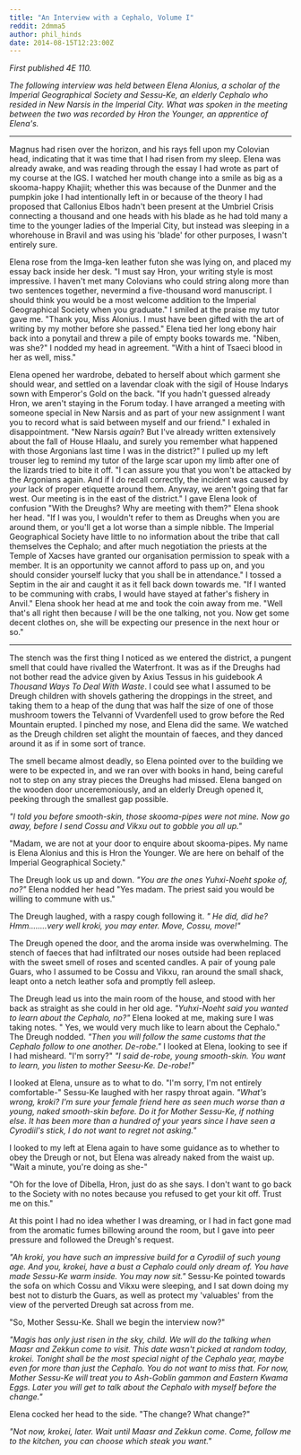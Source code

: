 ```yaml
---
title: "An Interview with a Cephalo, Volume I"
reddit: 2dmma5
author: phil_hinds
date: 2014-08-15T12:23:00Z
---
```


*First published 4E 110.*

*The following interview was held between Elena Alonius, a scholar of the Imperial Geographical Society and Sessu-Ke, an elderly Cephalo who resided in New Narsis in the Imperial City. What was spoken in the meeting between the two was recorded by Hron the Younger, an apprentice of Elena's.*
***
Magnus had risen over the horizon, and his rays fell upon my Colovian head, indicating that it was time that I had risen from my sleep. Elena was already awake, and was reading through the essay I had wrote as part of my course at the IGS. I watched her mouth change into a smile as big as a skooma-happy Khajiit; whether this was because of the Dunmer and the pumpkin joke I had intentionally left in or because of the theory I had proposed that Callonius Elbos hadn't been present at the Umbriel Crisis connecting a thousand and one heads with his blade as he had told many a time to the younger ladies of the Imperial City, but instead was sleeping in a whorehouse in Bravil and was using his 'blade' for other purposes, I wasn't entirely sure.

Elena rose from the Imga-ken leather futon she was lying on, and placed my essay back inside her desk. "I must say Hron, your writing style is most impressive. I haven't met many Colovians who could string along more than two sentences together, nevermind a five-thousand word manuscript. I should think you would be a most welcome addition to the Imperial Geographical Society when you graduate." I smiled at the praise my tutor gave me. "Thank you, Miss Alonius. I must have been gifted with the art of writing by my mother before she passed." Elena tied her long ebony hair back into a ponytail and threw a pile of empty books towards me. "Niben, was she?" I nodded my head in agreement. "With a hint of Tsaeci blood in her as well, miss."

Elena opened her wardrobe, debated to herself about which garment she should wear, and settled on a lavendar cloak with the sigil of House Indarys sown with Emperor's Gold on the back. "If you hadn't guessed already Hron, we aren't staying in the Forum today. I have arranged a meeting with someone special in New Narsis and as part of your new assignment I want you to record what is said between myself and our friend." I exhaled in disappointment. "New Narsis *again*? But I've already written extensively about the fall of House Hlaalu, and surely you remember what happened with those Argonians last time I was in the district?" I pulled up my left trouser leg to remind my tutor of the large scar upon my limb after one of the lizards tried to bite it off. "I can assure you that you won't be attacked by the Argonians again. And if I do recall correctly, the incident was caused by *your* lack of  proper etiquette around them. Anyway, we aren't going that far west. Our meeting is in the east of the district." I gave Elena look of confusion "With the Dreughs? Why are meeting with them?" Elena shook her head. "If I was you, I wouldn't refer to them as Dreughs when you are around them, or you'll get a lot worse than a simple nibble. The Imperial Geographical Society have little to no information about the tribe that call themselves the Cephalo; and after much negotiation the priests at the Temple of Xacses have granted our organisation permission to speak with a member. It is an opportunity we cannot afford to pass up on, and you should consider yourself lucky that you shall be in attendance." I tossed a Septim in the air and caught it as it fell back down towards me. "If I wanted to be communing with crabs, I would have stayed at father's fishery in Anvil." Elena shook her head at me and took the coin away from me. "Well that's all right then because *I* will be the one talking, not you. Now get some decent clothes on, she will be expecting our presence in the next hour or so."
***

The stench was the first thing I noticed as we entered the district, a pungent smell that could have rivalled the Waterfront. It was as if the Dreughs had not bother read the advice given by Axius Tessus in his guidebook *A Thousand Ways To Deal With Waste*. I could see what I assumed to be Dreugh children with shovels gathering the droppings in the street, and taking them to a heap of the dung that was half the size of one of those mushroom towers the Telvanni of Vvardenfell used to grow before the Red Mountain erupted. I pinched my nose, and Elena did the same. We watched as the Dreugh children set alight the mountain of faeces, and they danced around it as if in some sort of trance.

The smell became almost deadly, so Elena pointed over to the building we were to be expected in, and we ran over with books in hand, being careful not to step on any stray pieces the Dreughs had missed. Elena banged on the wooden door unceremoniously, and an elderly Dreugh opened it, peeking through the smallest gap possible.

 *"I told you before smooth-skin, those skooma-pipes were not mine. Now go away, before I send Cossu and Vikxu out to gobble you all up."*

"Madam, we are not at your door to enquire about skooma-pipes. My name is Elena Alonius and this is Hron the Younger. We are here on behalf of the Imperial Geographical Society."

The Dreugh look us up and down. *"You are the ones Yuhxi-Noeht spoke of, no?"* Elena nodded her head "Yes madam. The priest said you would be willing to commune with us."

The Dreugh laughed, with a raspy cough following it. *" He did, did he? Hmm........very well kroki, you may enter. Move, Cossu, move!"*

The Dreugh opened the door, and the aroma inside was overwhelming. The stench of faeces that had infiltrated our noses outside had been replaced with the sweet smell of roses and scented candles. A pair of young pale Guars, who I assumed to be Cossu and Vikxu, ran around the small shack, leapt onto a netch leather sofa and promptly fell asleep.

The Dreugh lead us into the main room of the house, and stood with her back as straight as she could in her old age. *"Yuhxi-Noeht said you wanted to learn about the Cephalo, no?"* Elena looked at me, making sure I was taking notes. " Yes, we would very much like to learn about the Cephalo." The Dreugh nodded. *"Then you will follow the same customs that the Cephalo follow to one another. De-robe."* I looked at Elena, looking to see if I had misheard. "I'm sorry?" *"I said de-robe, young smooth-skin. You want to learn, you listen to mother Seesu-Ke. De-robe!"*

I looked at Elena, unsure as to what to do. "I'm sorry, I'm not entirely comfortable-" Sessu-Ke laughed with her raspy throat again. *"What's wrong, kroki? I'm sure your female friend here as seen much worse than a young, naked smooth-skin before. Do it for Mother Sessu-Ke, if nothing else. It has been more than a hundred of your years since I have seen a Cyrodiil's stick, I do not want to regret not asking."*

I looked to my left at Elena again to have some guidance as to whether to obey the Dreugh or not, but Elena was already naked from the waist up. "Wait a minute, you're doing as she-" 

"Oh for the love of Dibella, Hron, just do as she says. I don't want to go back to the Society with no notes because you refused to get your kit off. Trust me on this."

At this point I had no idea whether I was dreaming, or I had in fact gone mad from the aromatic fumes billowing around the room, but I gave into peer pressure and followed the Dreugh's request.

*"Ah kroki, you have such an impressive build for a Cyrodiil of such young age. And you, krokei, have a bust a Cephalo could only dream of. You have made Sessu-Ke warm inside. You may now sit."* Sessu-Ke pointed towards the sofa on which Cossu and Vikxu were sleeping, and I sat down doing my best not to disturb the Guars, as well as protect my 'valuables' from the view of the perverted Dreugh sat across from me.

"So, Mother Sessu-Ke. Shall we begin the interview now?"

*"Magis has only just risen in the sky, child. We will do the talking when Maasr and Zekkun come to visit. This date wasn't picked at random today, krokei. Tonight shall be the most special night of the Cephalo year, maybe even for more than just the Cephalo. You do not want to miss that. For now, Mother Sessu-Ke will treat you to Ash-Goblin gammon and Eastern Kwama Eggs. Later you will get to talk about the Cephalo with myself before the change."*

Elena cocked her head to the side. "The change? What change?"

*"Not now, krokei, later. Wait until Maasr and Zekkun come. Come, follow me to the kitchen, you can choose which steak you want."*
